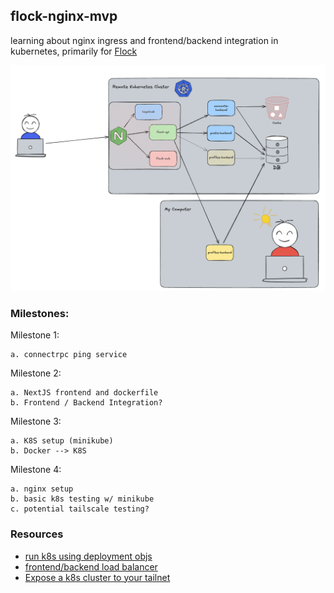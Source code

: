 ## flock-nginx-mvp

learning about nginx ingress and frontend/backend integration in kubernetes, primarily for [Flock](https://github.com/flock-eng/flock)

![nginx](/notes/nginxDiagram.png)

### Milestones:

Milestone 1:

    a. connectrpc ping service

Milestone 2:

    a. NextJS frontend and dockerfile
    b. Frontend / Backend Integration?

Milestone 3: 

    a. K8S setup (minikube)
    b. Docker --> K8S

Milestone 4: 

    a. nginx setup
    b. basic k8s testing w/ minikube
    c. potential tailscale testing?

### Resources
- [run k8s using deployment objs](https://kubernetes.io/docs/tasks/run-application/run-stateless-application-deployment/)
- [frontend/backend load balancer](https://kubernetes.io/docs/tasks/access-application-cluster/connecting-frontend-backend/)
- [Expose a k8s cluster to your tailnet](https://tailscale.com/kb/1439/kubernetes-operator-cluster-ingress#exposing-a-cluster-workload-using-a-kubernetes-service)